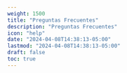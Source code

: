 ```yaml
---
weight: 1500
title: "Preguntas Frecuentes"
description: "Preguntas Frecuentes"
icon: "help"
date: "2024-04-08T14:38:13-05:00"
lastmod: "2024-04-08T14:38:13-05:00"
draft: false
toc: true
---
```

